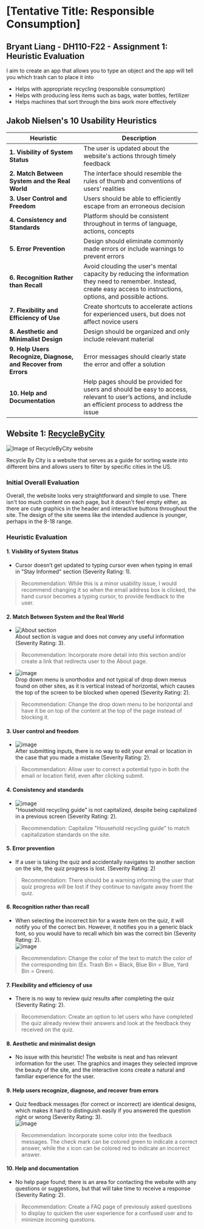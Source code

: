 # [Tentative Title: Responsible Consumption]
## Bryant Liang - DH110-F22 - Assignment 1: Heuristic Evaluation

I aim to create an app that allows you to type an object and the app will tell you which trash can to place it into
- Helps with appropriate recycling (responsible consumption)
- Helps with producing less items such as bags, water bottles, fertilizer
- Helps machines that sort through the bins work more effectively

## Jakob Nielsen's 10 Usability Heuristics
| Heuristic  | Description |
| ------------- | ------------- |
| **1. Visbility of System Status** | The user is updated about the website's actions through timely feedback|
| **2. Match Between System and the Real World** | The interface should resemble the rules of thumb and conventions of users’ realities |
| **3. User Control and Freedom** | Users should be able to efficiently escape from an erroneous decision |
| **4. Consistency and Standards** | Platform should be consistent throughout in terms of language, actions, concepts |
| **5. Error Prevention** | Design should eliminate commonly made errors or include warnings to prevent errors |
| **6. Recognition Rather than Recall** | Avoid clouding the user's mental capacity by reducing the information they need to remember. Instead, create easy access to instructions, options, and possible actions. |
| **7. Flexibility and Efficiency of Use** | Create shortcuts to accelerate actions for experienced users, but does not affect novice users |
| **8. Aesthetic and Minimalist Design** | Design should be organized and only include relevant material |
| **9. Help Users Recognize, Diagnose, and Recover from Errors** | Error messages should clearly state the error and offer a solution |
| **10. Help and Documentation** | Help pages should be provided for users and should be easy to access, relevant to user’s actions, and include an efficient process to address the issue |

## Website 1: [RecycleByCity](https://www.recyclebycity.com)
![Image of RecycleByCity website](https://user-images.githubusercontent.com/79380837/193913174-b9588323-7d83-4cc6-a4c9-2f6b441a3671.png)

Recycle By City is a website that serves as a guide for sorting waste into different bins and allows users to filter by specific cities in the US.  

### Initial Overall Evaluation

Overall, the website looks very straightforward and simple to use. There isn't too much content on each page, but it doesn't feel empty either, as there are cute graphics in the header and interactive buttons throughout the site. The design of the site seems like the intended audience is younger, perhaps in the 8-18 range. 

### Heuristic Evaluation

#### 1. Visbility of System Status
* Cursor doesn’t get updated to typing cursor even when typing in email in "Stay Informed" section (Severity Rating: 1).

> Recommendation: While this is a minor usability issue, I would recommend changing it so when the email address box is clicked, the hand cursor becomes a typing cursor, to provide feedback to the user.

#### 2. Match Between System and the Real World
* ![About section](https://user-images.githubusercontent.com/79380837/193916913-01f77bca-a274-4045-93a0-f52485810e06.png) <br> About section is vague and does not convey any useful information (Severity Rating: 3).
> Recommendation: Incorporate more detail into this section and/or create a link that redirects user to the About page.

* ![image](https://user-images.githubusercontent.com/79380837/193917103-e8a859f6-b9b9-4275-b6e7-bdb6324759db.png) <br> Drop down menu is unorthodox and not typical of drop down menus found on other sites, as it is vertical instead of horizontal, which causes the top of the screen to be blocked when opened (Severity Rating: 2).
> Recommendation: Change the drop down menu to be horizontal and have it be on top of the content at the top of the page instead of blocking it. 

#### 3. User control and freedom
* ![image](https://user-images.githubusercontent.com/79380837/193921603-234e3017-7a13-4ca6-b6ce-8cc0d9b4b85f.png) <br> After submitting inputs, there is no way to edit your email or location in the case that you made a mistake (Severity Rating: 2). 
> Recommendation: Allow user to correct a potential typo in both the email or location field, even after clicking submit. 

#### 4. Consistency and standards
* ![image](https://user-images.githubusercontent.com/79380837/193935770-737e5fca-864b-49ec-8e0d-15dc8a3715c1.png) <br> "Household recycling guide" is not capitalized, despite being capitalized in a previous screen (Severity Rating: 2). 
> Recommendation: Capitalize "Household recycling guide" to match capitalization standards on the site.

#### 5. Error prevention
* If a user is taking the quiz and accidentally navigates to another section on the site, the quiz progress is lost. (Severity Rating: 2)
> Recommendation: There should be a warning informing the user that quiz progress will be lost if they continue to navigate away fromt the quiz. 

#### 6. Recognition rather than recall
* When selecting the incorrect bin for a waste item on the quiz, it will notify you of the correct bin. However, it notifies you in a generic black font, so you would have to recall which bin was the correct bin (Severity Rating: 2). <br> ![image](https://user-images.githubusercontent.com/79380837/193937190-ad4b0542-a7d8-45c5-ab8d-b4b2512a3cab.png)
> Recommendation: Change the color of the text to match the color of the corresponding bin (Ex. Trash Bin = Black, Blue Bin = Blue, Yard Bin = Green).

#### 7. Flexibility and efficiency of use
* There is no way to review quiz results after completing the quiz (Severity Rating: 2). 
> Recommendation: Create an option to let users who have completed the quiz already review their answers and look at the feedback they received on the quiz. 

#### 8. Aesthetic and minimalist design
* No issue with this heuristic! The website is neat and has relevant information for the user. The graphics and images they selected improve the beauty of the site, and the interactive icons create a natural and familiar experience for the user. 

#### 9. Help users recognize, diagnose, and recover from errors
* Quiz feedback messages (for correct or incorrect) are identical designs, which makes it hard to distinguish easily if you answered the question right or wrong (Severity Rating: 3). <br> ![image](https://user-images.githubusercontent.com/79380837/193938229-0d0f8bc0-32d7-4f66-b176-c0bd12cfe977.png)
> Recommendation: Incorporate some color into the feedback messages. The check mark can be colored green to indicate a correct answer, while the x icon can be colored red to indicate an incorrect answer. 

#### 10. Help and documentation
* No help page found; there is an area for contacting the website with any questions or suggestions, but that will take time to receive a response (Severity Rating: 2).
> Recommendation: Create a FAQ page of previosuly asked questions to display to quicken the user experience for a confused user and to minimize incoming questions. 




